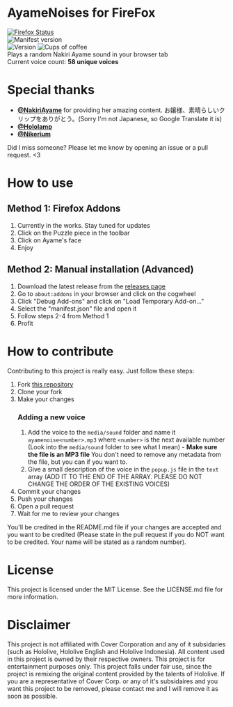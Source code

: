 
# AyameNoises for FireFox
[![Firefox Status](https://img.shields.io/badge/FireFox%20Status-Under%20Review-ffa500?logo=firefox&style=for-the-badge&logoColor=white&labelColor=333333)](https://addons.mozilla.org/en-US/firefox/addon/ayame-noises/)
<br>
![Manifest version](https://img.shields.io/badge/FireFox%20Manifest%20Version-v3-F0B6D5?logo=firefox&style=for-the-badge&logoColor=white&labelColor=333333)
<br>
![Version](https://img.shields.io/badge/Version-v1.2-ef0000?style=for-the-badge&labelColor=333333) ![Cups of coffee](https://img.shields.io/badge/Cups%20of%20coffee%20wasted-55-900c3f?logo=ko-fi&style=for-the-badge&logoColor=white&labelColor=333333)
<br>
Plays a random Nakiri Ayame sound in your browser tab
<br>
Current voice count: **58 unique voices**
<br>
# Special thanks
- [**@NakiriAyame**](https://twitter.com/NakiriAyame) for providing her amazing content. お嬢様、素晴らしいクリップをありがとう。(Sorry I'm not Japanese, so Google Translate it is)
- [**@Hololamp**](https://www.youtube.com/channel/UCTl2VUuIQ60jHUdHCHz7ZDA)
- [**@Nikerium**](https://www.youtube.com/c/Nikerium)

Did I miss someone? Please let me know by opening an issue or a pull request. <3

# How to use
## Method 1: Firefox Addons
1. Currently in the works. Stay tuned for updates
2. Click on the Puzzle piece in the toolbar
3. Click on Ayame's face
4. Enjoy

## Method 2: Manual installation (Advanced)
1. Download the latest release from the [releases page](https://github.com/DGNVMusic/AyameNoises-Firefox/releases)
2. Go to `about:addons` in your browser and click on the cogwheel
3. Click "Debug Add-ons" and click on "Load Temporary Add-on..."
4. Select the "manifest.json" file and open it
5. Follow steps 2-4 from Method 1
6. Profit

# How to contribute
Contributing to this project is really easy. Just follow these steps:
1. Fork [this repository](https://github.com/DGNVMusic/AyameNoises/)
2. Clone your fork
3. Make your changes
   ### Adding a new voice
    1. Add the voice to the `media/sound` folder and name it `ayamenoise<number>.mp3` where `<number>` is the next available number (Look into the `media/sound` folder to see what I mean) - **Make sure the file is an MP3 file** You don't need to remove any metadata from the file, but you can if you want to.
    2. Give a small description of the voice in the `popup.js` file in the `text` array (ADD IT TO THE END OF THE ARRAY. PLEASE DO NOT CHANGE THE ORDER OF THE EXISTING VOICES)
4. Commit your changes
5. Push your changes
6. Open a pull request
7. Wait for me to review your changes

You'll be credited in the README.md file if your changes are accepted and you want to be credited (Please state in the pull request if you do NOT want to be credited. Your name will be stated as a random number).

# License
This project is licensed under the MIT License. See the LICENSE.md file for more information.

# Disclaimer
This project is not affiliated with Cover Corporation and any of it subsidaries (such as Hololive, Hololive English and Hololive Indonesia). All content used in this project is owned by their respective owners. This project is for entertainment purposes only. This project falls under fair use, since the project is remixing the original content provided by the talents of Hololive. If you are a representative of Cover Corp. or any of it's subsidaires and you want this project to be removed, please contact me and I will remove it as soon as possible.
